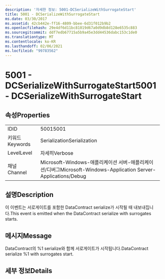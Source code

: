```yaml
---
description: '자세한 정보: 5001-DCSerializeWithSurrogateStart'
title: 5001 - DCSerializeWithSurrogateStart
ms.date: 03/30/2017
ms.assetid: 42cb442e-ff16-4809-bbee-6d31f012b9b2
ms.openlocfilehash: 29e4df6d11bc81019d67a0d9db8d128e6535c883
ms.sourcegitcommit: ddf7edb67715a5b9a45e3dd44536dabc153c1de0
ms.translationtype: MT
ms.contentlocale: ko-KR
ms.lasthandoff: 02/06/2021
ms.locfileid: "99783562"
---
```

# <a name="5001---dcserializewithsurrogatestart"></a><span data-ttu-id="be425-103">5001 - DCSerializeWithSurrogateStart</span><span class="sxs-lookup"><span data-stu-id="be425-103">5001 - DCSerializeWithSurrogateStart</span></span>

## <a name="properties"></a><span data-ttu-id="be425-104">속성</span><span class="sxs-lookup"><span data-stu-id="be425-104">Properties</span></span>  
  
|||  
|-|-|  
|<span data-ttu-id="be425-105">ID</span><span class="sxs-lookup"><span data-stu-id="be425-105">ID</span></span>|<span data-ttu-id="be425-106">5001</span><span class="sxs-lookup"><span data-stu-id="be425-106">5001</span></span>|  
|<span data-ttu-id="be425-107">키워드</span><span class="sxs-lookup"><span data-stu-id="be425-107">Keywords</span></span>|<span data-ttu-id="be425-108">Serialization</span><span class="sxs-lookup"><span data-stu-id="be425-108">Serialization</span></span>|  
|<span data-ttu-id="be425-109">Level</span><span class="sxs-lookup"><span data-stu-id="be425-109">Level</span></span>|<span data-ttu-id="be425-110">자세히</span><span class="sxs-lookup"><span data-stu-id="be425-110">Verbose</span></span>|  
|<span data-ttu-id="be425-111">채널</span><span class="sxs-lookup"><span data-stu-id="be425-111">Channel</span></span>|<span data-ttu-id="be425-112">Microsoft-Windows-애플리케이션 서버-애플리케이션/디버그</span><span class="sxs-lookup"><span data-stu-id="be425-112">Microsoft-Windows-Application Server-Applications/Debug</span></span>|  
  
## <a name="description"></a><span data-ttu-id="be425-113">설명</span><span class="sxs-lookup"><span data-stu-id="be425-113">Description</span></span>  

 <span data-ttu-id="be425-114">이 이벤트는 서로게이트를 포함한 DataContract serialize가 시작될 때 내보내집니다.</span><span class="sxs-lookup"><span data-stu-id="be425-114">This event is emitted when the DataContract serialize with surrogates starts.</span></span>  
  
## <a name="message"></a><span data-ttu-id="be425-115">메시지</span><span class="sxs-lookup"><span data-stu-id="be425-115">Message</span></span>  

 <span data-ttu-id="be425-116">DataContract의 %1 serialize와 함께 서로게이트가 시작됩니다.</span><span class="sxs-lookup"><span data-stu-id="be425-116">DataContract serialize %1 with surrogates start.</span></span>  
  
## <a name="details"></a><span data-ttu-id="be425-117">세부 정보</span><span class="sxs-lookup"><span data-stu-id="be425-117">Details</span></span>
